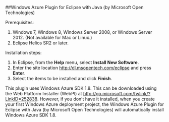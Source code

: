 ##Windows Azure Plugin for Eclipse with Java (by Microsoft Open Technologies)

Prerequisites:

1. Windows 7, Windows 8, Windows Server 2008, or Windows Server 2012. (Not available for Mac or Linux.)
2. Eclipse Helios SR2 or later.

Installation steps:

1. In Eclipse, from the **Help** menu, select **Install New Software**.
2. Enter the site location <http://dl.msopentech.com/eclipse> and press **Enter**.
3. Select the items to be installed and click **Finish**.

This plugin uses Windows Azure SDK 1.8. This can be downloaded using the Web Platform Installer (WebPI) at <http://go.microsoft.com/fwlink/?LinkID=252838>. However, if you don’t have it installed, when you create your first Windows Azure deployment project, the Windows Azure Plugin for Eclipse with Java (by Microsoft Open Technologies) will automatically install Windows Azure SDK 1.8. 

